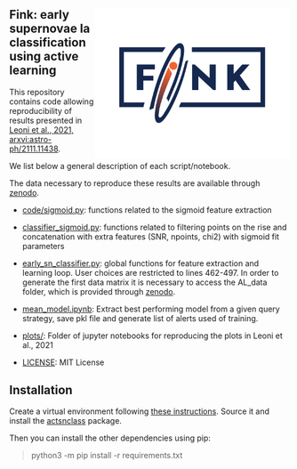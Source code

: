 # <img align="right" src="docs/images/Fink_PrimaryLogo_WEB.png" width="350"> 

## Fink: early supernovae Ia classification using active learning

This repository contains code allowing reproducibility of results presented in [Leoni et al., 2021, arxvi:astro-ph/2111.11438](https://arxiv.org/abs/2111.11438). 

We list below a general description of each script/notebook. 

The data necessary to reproduce these results are available through [zenodo](https://zenodo.org/record/5645609#.YcD3przMJNg).

- [code/sigmoid.py](https://github.com/emilleishida/fink_sn_activelearning/blob/master/code/sigmoid.py): 
    functions related to the sigmoid feature extraction
    
- [classifier_sigmoid.py](https://github.com/emilleishida/fink_sn_activelearning/blob/master/code/classifier_sigmoid.py): 
    functions related to filtering points on the rise and concatenation with extra features (SNR, npoints, chi2) with sigmoid fit parameters

- [early_sn_classifier.py](https://github.com/emilleishida/fink_sn_activelearning/blob/master/code/early_sn_classifier.py):
    global functions for feature extraction and learning loop. 
    User choices are restricted to lines 462-497.
    In order to generate the first data matrix it is necessary to access the AL_data folder, which is provided through [zenodo](https://zenodo.org/record/5645609#.YcD3przMJNg).
    
- [mean_model.ipynb](https://github.com/emilleishida/fink_sn_activelearning/blob/master/code/mean_model.ipynb):
    Extract best performing model from a given query strategy, save pkl file and generate list of alerts used of training.
    
- [plots/](https://github.com/emilleishida/fink_sn_activelearning/tree/master/code/plots):
    Folder of jupyter notebooks for reproducing the plots in Leoni et al., 2021
    
- [LICENSE](https://github.com/emilleishida/fink_sn_activelearning/blob/master/LICENSE):
    MIT License
    
    
## Installation

Create a virtual environment following [these instructions](https://uoa-eresearch.github.io/eresearch-cookbook/recipe/2014/11/26/python-virtual-env/). Source it and install the [actsnclass](https://github.com/COINtoolbox/ActSNClass) package.

Then you can install the other dependencies using pip:

> python3 -m pip install -r requirements.txt





